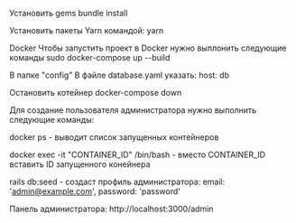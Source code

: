 Установить gems
bundle install

Установить пакеты Yarn командой:
yarn 


Docker 
Чтобы запустить проект в Docker нужно выплонить следующие команды
sudo docker-compose up --build

В папке "config" В файле database.yaml указать:
host: db

Остановить котейнер
docker-compose down

Для создание пользователя администратора нужно выполнить следующие команды:

docker ps - выводит список запущенных контейнеров

docker exec -it "CONTAINER_ID" /bin/bash - вместо CONTAINER_ID вставить ID запущенного конейнера

rails db:seed - создаст профиль администратора:
email: 'admin@example.com', password: 'password'

Панель администратора:
http://localhost:3000/admin 
